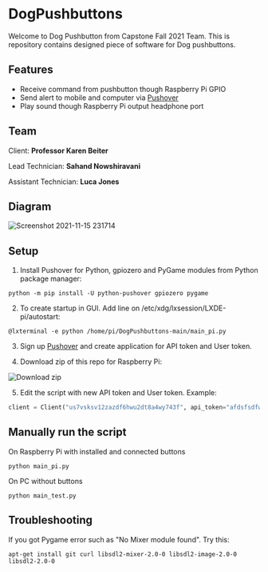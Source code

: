# DogPushbuttons
Welcome to Dog Pushbutton from Capstone Fall 2021 Team. This is repository contains designed piece of software for Dog pushbuttons.

## Features 
- Receive command from pushbutton though Raspberry Pi GPIO
- Send alert to mobile and computer via [Pushover](https://pushover.net/)
- Play sound though Raspberry Pi output headphone port

## Team
Client: **Professor Karen Beiter**

Lead Technician: **Sahand Nowshiravani**

Assistant Technician: **Luca Jones**

## Diagram
![Screenshot 2021-11-15 231714](https://user-images.githubusercontent.com/13942195/141911259-a4ff4fc9-f957-4ac4-a3b7-12223d736c2f.png)

## Setup
1. Install Pushover for Python, gpiozero and PyGame modules from Python package manager:
```shell
python -m pip install -U python-pushover gpiozero pygame
```
2. To create startup in GUI. Add line on /etc/xdg/lxsession/LXDE-pi/autostart: 
```shell
@lxterminal -e python /home/pi/DogPushbuttons-main/main_pi.py
```

3. Sign up [Pushover](https://pushover.net/) and create application for API token and User token.

4. Download zip of this repo for Raspberry Pi:

![Download zip](https://user-images.githubusercontent.com/13942195/142032300-4aa0cc3d-84c8-4ba0-962f-1a33072dd566.png)

5. Edit the script with new API token and User token. Example:
```python
client = Client("us7vsksv12zazdf6hwu2dt8a4wy743f", api_token="afdsfsdfwzxczt1426xjnp1waj4")
```

## Manually run the script
On Raspberry Pi with installed and connected buttons
```shell
python main_pi.py
```
On PC without buttons
```shell
python main_test.py
```

## Troubleshooting
If you got Pygame error such as "No Mixer module found". Try this:
```shell
apt-get install git curl libsdl2-mixer-2.0-0 libsdl2-image-2.0-0 libsdl2-2.0-0
```
